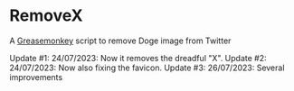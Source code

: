 # RemoveX
A [Greasemonkey](https://www.greasespot.net/) script to remove Doge image from Twitter

Update #1: 24/07/2023: Now it removes the dreadful "X".
Update #2: 24/07/2023: Now also fixing the favicon.
Update #3: 26/07/2023: Several improvements
